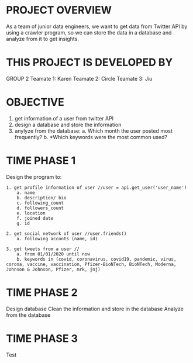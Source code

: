 # PROJECT OVERVIEW
As a team of junior data engineers, we want to get data from Twitter API by using a crawler program, so we can store the data in a database and analyze from it to get insights.


# THIS PROJECT IS DEVELOPED BY
GROUP 2
Teamate 1: Karen
Teamate 2: Circle
Teamate 3: Jiu


# OBJECTIVE
1. get information of a user from twitter API
2. design a database and store the information
3. anylyze from the database:
	a. Which month the user posted most frequently?
	b. *Which keywords were the most common used?


# TIME PHASE 1
Design the program to:

    1. get profile information of user //user = api.get_user('user_name')
        a. name
        b. description/ bio
        c. following_count
        d. followers_count
        e. location
        f. joined date
        g. id

    2. get social network of user //user.friends()
        a. following acconts (name, id)
    
    3. get tweets from a user //
        a. from 01/01/2020 until now
        b. keywords in (covid, coronavirus, covid19, pandemic, virus, corona, vaccine, vaccination, Pfizer-BioNTech, BioNTech, Moderna, Johnson & Johnson, Pfizer, mrk, jnj)


# TIME PHASE 2
Design database
Clean the information and store in the database
Analyze from the database

# TIME PHASE 3 
Test